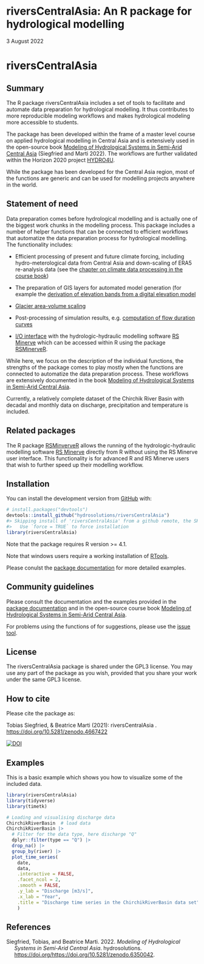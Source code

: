 riversCentralAsia: An R package for hydrological modelling
================
3 August 2022

<!-- README.md is generated from README.Rmd. Please edit that file -->

# riversCentralAsia

## Summary

The R package riversCentralAsia includes a set of tools to facilitate
and automate data preparation for hydrological modelling. It thus
contributes to more reproducible modeling workflows and makes
hydrological modeling more accessible to students.

The package has been developed within the frame of a master level course
on applied hydrological modelling in Central Asia and is extensively
used in the open-source book [Modeling of Hydrological Systems in
Semi-Arid Central
Asia](https://hydrosolutions.github.io/caham_book/) (Siegfried and Marti
2022). The workflows are further validated within the Horizon 2020
project [HYDRO4U](https://hydro4u.eu/).

While the package has been developed for the Central Asia region, most
of the functions are generic and can be used for modelling projects
anywhere in the world.

## Statement of need

Data preparation comes before hydrological modelling and is actually one
of the biggest work chunks in the modelling process. This package
includes a number of helper functions that can be connected to efficient
workflows that automatize the data preparation process for hydrological
modelling. The functionality includes:

-   Efficient processing of present and future climate forcing,
    including hydro-meterological data from Central Asia and
    down-scaling of ERA5 re-analysis data (see the [chapter on climate 
    data processing in the course book](https://hydrosolutions.github.io/caham_book/climate_data.html))

-   The preparation of GIS layers for automated model generation (for 
    example the [derivation of elevation bands from a digital elevation 
    model](https://hydrosolutions.github.io/riversCentralAsia/articles/02-preparation-of-climate-forcing.html)

-   [Glacier area-volume scaling](https://hydrosolutions.github.io/riversCentralAsia/articles/04-glacier-functions.html#glacier-area-volume-scaling)

-   Post-processing of simulation results, e.g. [computation of flow
    duration curves](https://hydrosolutions.github.io/riversCentralAsia/reference/computeAnnualFlowDurationCurve.html)

-   [I/O interface](https://hydrosolutions.github.io/riversCentralAsia/articles/03-RSMinerveIO.html) with the hydrologic-hydraulic modelling software [RS
    Minerve](https://crealp.ch/rs-minerve/) which can be accessed within
    R using the package
    [RSMinerveR](https://github.com/hydrosolutions/RSMinerveR).

While here, we focus on the description of the individual functions, the
strengths of the package comes to play mostly when the functions are
connected to automatize the data preparation process. These workflows
are extensively documented in the book [Modeling of Hydrological Systems
in Semi-Arid Central
Asia](https://hydrosolutions.github.io/caham_book/).

Currently, a relatively complete dataset of the Chirchik River Basin
with decadal and monthly data on discharge, precipitation and
temperature is included.

## Related packages

The R package
[RSMinverveR](https://github.com/hydrosolutions/RSMinerveR) allows the
running of the hydrologic-hydraulic modelling software [RS
Minerve](https://crealp.ch/rs-minerve/) directly from R without using
the RS Minerve user interface. This functionality is for advanced R and
RS Minerve users that wish to further speed up their modelling workflow.

## Installation

You can install the development version from
[GitHub](https://github.com/) with:

``` r
# install.packages("devtools")
devtools::install_github("hydrosolutions/riversCentralAsia")
#> Skipping install of 'riversCentralAsia' from a github remote, the SHA1 (26b5949c) has not changed since last install.
#>   Use `force = TRUE` to force installation
library(riversCentralAsia)
```
Note that the package requires R version >= 4.1. 

Note that windows users require a working installation of
[RTools](https://cran.r-project.org/bin/windows/Rtools/).

Please conulst the [package
documentation](https://hydrosolutions.github.io/riversCentralAsia/index.html) for more detailed examples. 

## Community guidelines

Please consult the documentation and the examples provided in the
[package
documentation](https://hydrosolutions.github.io/riversCentralAsia/index.html)
and in the open-source course book [Modeling of Hydrological Systems in
Semi-Arid Central Asia](https://hydrosolutions.github.io/caham_book/).

For problems using the functions of for suggestions, please use the
[issue
tool](https://github.com/hydrosolutions/riversCentralAsia/issues).

## License
The riversCentralAsia package is shared under the GPL3 license. You may use 
any part of the package as you wish, provided that you share your work under 
the same GPL3 license.

## How to cite

Please cite the package as:

Tobias Siegfried, & Beatrice Marti (2021): riversCentralAsia
<version number>. <https://doi.org/10.5281/zenodo.4667422>

[![DOI](https://zenodo.org/badge/DOI/10.5281/zenodo.4667422.svg)](https://doi.org/10.5281/zenodo.4667422)

## Examples

This is a basic example which shows you how to visualize some of the
included data.

``` r
library(riversCentralAsia)
library(tidyverse)
library(timetk)

# Loading and visualising discharge data
ChirchikRiverBasin  # load data
ChirchikRiverBasin |> 
  # Filter for the data type, here discharge "Q"
  dplyr::filter(type == "Q") |> 
  drop_na() |> 
  group_by(river) |> 
  plot_time_series(
    date,
    data,
    .interactive = FALSE,
    .facet_ncol = 2,
    .smooth = FALSE, 
    .y_lab = "Discharge [m3/s]", 
    .x_lab = "Year", 
    .title = "Discharge time series in the ChirchikRiverBasin data set"
    )
```

## References

<div id="refs" class="references csl-bib-body hanging-indent">

<div id="ref-CAHAM:2022" class="csl-entry">

Siegfried, Tobias, and Beatrice Marti. 2022. *Modeling of Hydrological
Systems in Semi-Arid Central Asia*. hydrosolutions.
https://doi.org/<https://doi.org/10.5281/zenodo.6350042>.

</div>

</div>
